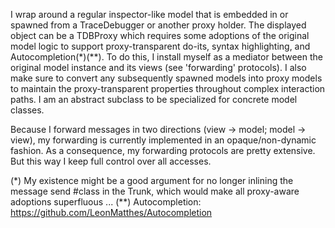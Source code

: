 I wrap around a regular inspector-like model that is embedded in or spawned from a TraceDebugger or another proxy holder. The displayed object can be a TDBProxy which requires some adoptions of the original model logic to support proxy-transparent do-its, syntax highlighting, and Autocompletion(*)(**). To do this, I install myself as a mediator between the original model instance and its views (see 'forwarding' protocols). I also make sure to convert any subsequently spawned models into proxy models to maintain the proxy-transparent properties throughout complex interaction paths. I am an abstract subclass to be specialized for concrete model classes.

Because I forward messages in two directions (view -> model; model -> view), my forwarding is currently implemented in an opaque/non-dynamic fashion. As a consequence, my forwarding protocols are pretty extensive. But this way I keep full control over all accesses.

(*) My existence might be a good argument for no longer inlining the message send #class in the Trunk, which would make all proxy-aware adoptions superfluous ...
(**) Autocompletion: https://github.com/LeonMatthes/Autocompletion